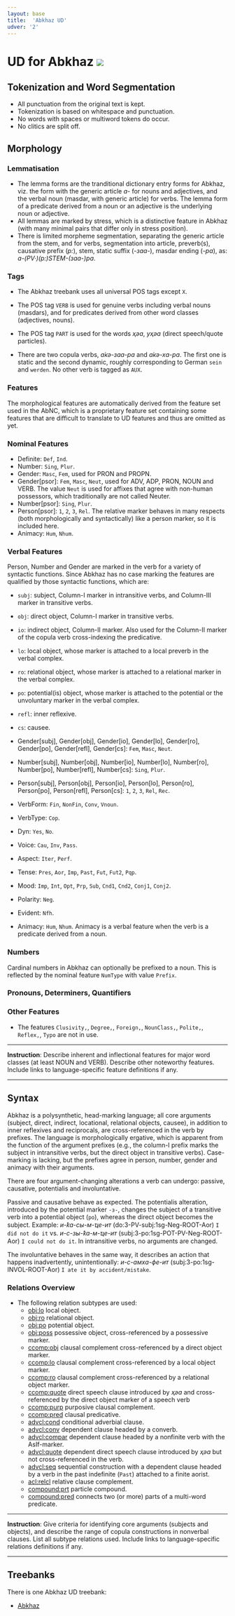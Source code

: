 ```yaml
---
layout: base
title:  'Abkhaz UD'
udver: '2'
---
```


# UD for Abkhaz <span class="flagspan"><img class="flag" src="../../flags/svg/GE-AB.svg" /></span>

## Tokenization and Word Segmentation

* All punctuation from the original text is kept.
* Tokenization is based on whitespace and punctuation.
* No words with spaces or multiword tokens do occur.
* No clitics are split off.

## Morphology

### Lemmatisation

* The lemma forms are the tranditional dictionary entry forms for Abkhaz, viz. the form with the generic article *а-* for nouns and adjectives, and the verbal noun (masdar, with generic article) for verbs. The lemma form of a predicate derived from a noun or an adjective is the underlying noun or adjective.
* All lemmas are marked by stress, which is a distinctive feature in Abkhaz (with many minimal pairs that differ only in stress position).
* There is limited morpheme segmentation, separating the generic article from the stem, and for verbs, segmentation into article, preverb(s), causative prefix (*р:*), stem, static suffix (*-заа-*), masdar ending (*-ра*), as: *а-(PV·)(р:)STEM-(заа-)ра*.

### Tags

* The Abkhaz treebank uses all universal POS tags except `X`.

* The POS tag `VERB` is used for genuine verbs including verbal nouns (masdars), and for predicates derived from other word classes (adjectives, nouns).

* The POS tag `PART` is used for the words *ҳәа*, *уҳәа* (direct speech/quote particles).

* There are two copula verbs, *а́кә-заа-ра* and *а́кә-ха-ра*. The first one is static and the second dynamic, roughly corresponding to German `sein` and `werden`. No other verb is tagged as `AUX`.

### Features

The morphological features are automatically derived from the feature set used in the AbNC, which is a proprietary feature set containing some features that are difficult to translate to UD features and thus are omitted as yet.

### Nominal Features

* Definite: `Def`, `Ind`.
* Number: `Sing`, `Plur`.
* Gender: `Masc`, `Fem`, used for PRON and PROPN.
* Gender[psor]: `Fem`, `Masc`, `Neut`, used for ADV, ADP, PRON, NOUN and VERB. The value `Neut` is used for affixes that agree with non-human possessors, which traditionally are not called Neuter.
* Number[psor]: `Sing`, `Plur`.
* Person[psor]: `1`, `2`, `3`, `Rel`. The relative marker behaves in many respects (both morphologically and syntactically) like a person marker, so it is included here.
* Animacy: `Hum`, `Nhum`.

### Verbal Features

Person, Number and Gender are marked in the verb for a variety of syntactic functions. Since Abkhaz has no case marking the features are qualified by those syntactic functions, which are:

* `subj`: subject, Column-I marker in intransitive verbs, and Column-III marker in transitive verbs.
* `obj`: direct object, Column-I marker in transitive verbs.
* `io`: indirect object, Column-II marker. Also used for the Column-II marker of the copula verb cross-indexing the predicative.
* `lo`: local object, whose marker is attached to a local preverb in the verbal complex.
* `ro`: relational object, whose marker is attached to a relational marker in the verbal complex.
* `po`: potential(is) object, whose marker is attached to the potential or the unvoluntary marker in the verbal complex.
* `refl`: inner reflexive.
* `cs`: causee.

* Gender[subj], Gender[obj], Gender[io], Gender[lo], Gender[ro], Gender[po], Gender[refl], Gender[cs]: `Fem`, `Masc`, `Neut`.
* Number[subj], Number[obj], Number[io], Number[lo], Number[ro], Number[po], Number[refl], Number[cs]: `Sing`, `Plur`.
* Person[subj], Person[obj], Person[io], Person[lo], Person[ro], Person[po], Person[refl], Person[cs]: `1`, `2`, `3`, `Rel`, `Rec`.
* VerbForm: `Fin`, `NonFin`, `Conv`, `Vnoun`.
* VerbType: `Cop`.
* Dyn: `Yes`, `No`.
* Voice: `Cau`, `Inv`, `Pass`.
* Aspect: `Iter`, `Perf`.
* Tense: `Pres`, `Aor`, `Imp`, `Past`, `Fut`, `Fut2`, `Pqp`.
* Mood: `Imp`, `Int`, `Opt`, `Prp`, `Sub`, `Cnd1`, `Cnd2`, `Conj1`, `Conj2`.
* Polarity: `Neg`.
* Evident: `Nfh`.
* Animacy: `Hum`, `Nhum`. Animacy is a verbal feature when the verb is a predicate derived from a noun.

### Numbers

Cardinal numbers in Abkhaz can optionally be prefixed to a noun. This is reflected by the nominal feature `NumType` with value `Prefix`.

### Pronouns, Determiners, Quantifiers

### Other Features

* The features `Clusivity,`, `Degree,`, `Foreign,`, `NounClass,`, `Polite,`, `Reflex,`, `Typo` are not in use.

---
**Instruction**: Describe inherent and inflectional features for major word classes (at least NOUN and VERB). Describe other noteworthy features. Include links to language-specific feature definitions if any.

---

## Syntax

Abkhaz is a polysynthetic, head-marking language; all core arguments (subject, direct, indirect, locational, relational objects, causee), in addition to inner reflexives and reciprocals, are cross-referenced in the verb by prefixes. The language is morphologically ergative, which is apparent from the function of the argument prefixes (e.g., the column-I prefix marks the subject in intransitive verbs, but the direct object in transitive verbs). Case-marking is lacking, but the prefixes agree in person, number, gender and animacy with their arguments.

There are four argument-changing alterations a verb can undergo: passive, causative, potentialis and involuntative.

Passive and causative behave as expected. The potentialis alteration, introduced by the potential marker `-з-`, changes the subject of a transitive verb into a potential object (`po`), whereas the direct object becomes the subject. Example: *и-ҟа-сы-м-ҵе-ит* (do:3-PV-subj:1sg-Neg-ROOT-Aor) `I did not do it` vs. *и-с-зы-ҟа-м-ҵе-ит* (subj:3-po:1sg-POT-PV-Neg-ROOT-Aor) `I could not do it`. In intransitive verbs, no arguments are changed.

The involuntative behaves in the same way, it describes an action that happens inadvertently, unintentionally: *и-с-амха-фе-ит* (subj:3-po:1sg-INVOL-ROOT-Aor) `I ate it by accident/mistake`.

### Relations Overview

* The following relation subtypes are used:
  * [obj:lo]() local object. 
  * [obj:ro]() relational object.
  * [obj:po]() potential object.
  * [obj:poss]() possessive object, cross-referenced by a possessive marker.
  * [ccomp:obj]() clausal complement cross-referenced by a direct object marker.
  * [ccomp:lo]()  clausal complement cross-referenced by a local object marker.
  * [ccomp:ro]() clausal complement cross-referenced by a relational object marker.
  * [ccomp:quote]() direct speech clause introduced by *ҳәа* and cross-referenced by the direct object marker of a speech verb
  * [ccomp:purp]() purposive clausal complement.
  * [ccomp:pred]() clausal predicative.
  * [advcl:cond]() conditional adverbial clause.
  * [advcl:conv]() dependent clause headed by a converb.
  * [advcl:compar]() dependent clause headed by a nonfinite verb with the AsIf-marker.
  * [advcl:quote]() dependent direct speech clause introduced by *ҳәа* but not cross-referenced in the verb.
  * [advcl:seq]() sequential construction with a dependent clause headed by a verb in the past indefinite (`Past`) attached to a finite aorist.
  * [acl:relcl]() relative clause complement.
  * [compound:prt]() particle compound.
  * [compound:pred]() connects two (or more) parts of a multi-word predicate.



---
**Instruction**: Give criteria for identifying core arguments (subjects and objects), and describe the range of copula constructions in nonverbal clauses. List all subtype relations used. Include links to language-specific relations definitions if any.

---

## Treebanks

There is one Abkhaz UD treebank:

  * [Abkhaz](../treebanks/ab/index.html)
